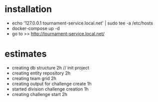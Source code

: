 # installation
* echo '127.0.0.1 tournament-service.local.net' | sudo tee -a /etc/hosts
* docker-compose up -d
* go to >> http://tournament-service.local.net/

# estimates
* creating db structure 2h // init project
* creating entity repository 2h
* creating team grid 2h
* creating output for challenge create 1h
* started division challenge creation 1h
* creating challenge start 2h